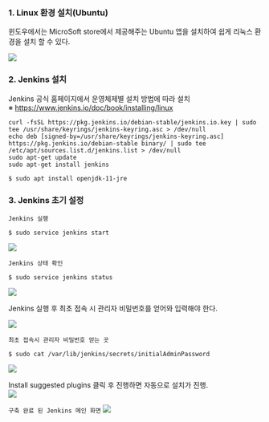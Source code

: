 ### 1. Linux 환경 설치(Ubuntu)
윈도우에서는 MicroSoft store에서 제공해주는 Ubuntu 앱을 설치하여 쉽게 리눅스 환경을 설치 할 수 있다.

<img src = "https://user-images.githubusercontent.com/28687900/159112210-45243a71-9aef-4638-8744-971b0de836f1.png">


### 2. Jenkins 설치
Jenkins 공식 홈페이지에서 운영체제별 설치 방법에 따라 설치  
&#8251; https://www.jenkins.io/doc/book/installing/linux

```
curl -fsSL https://pkg.jenkins.io/debian-stable/jenkins.io.key | sudo tee /usr/share/keyrings/jenkins-keyring.asc > /dev/null
echo deb [signed-by=/usr/share/keyrings/jenkins-keyring.asc] https://pkg.jenkins.io/debian-stable binary/ | sudo tee /etc/apt/sources.list.d/jenkins.list > /dev/null
sudo apt-get update
sudo apt-get install jenkins
```

```
$ sudo apt install openjdk-11-jre
```



### 3. Jenkins 초기 설정

``` Jenkins 실행 ```
```
$ sudo service jenkins start 
```
<img src = "https://user-images.githubusercontent.com/28687900/159113794-46f22a40-ebbd-4a12-bb5c-a4506723c66a.png">


``` Jenkins 상태 확인 ```
```
$ sudo service jenkins status
```
<img src = "https://user-images.githubusercontent.com/28687900/159113827-b8f451cf-0ed3-4fab-b591-37667b96cadc.png">


Jenkins 실행 후 최초 접속 시 관리자 비밀번호를 얻어와 입력해야 한다.

<img src = "https://user-images.githubusercontent.com/28687900/159114308-da571ad2-33ca-4838-b10f-f73dc2b0ac90.png">


``` 최초 접속시 관리자 비밀번호 얻는 곳 ```

```
$ sudo cat /var/lib/jenkins/secrets/initialAdminPassword
```

<img src = "https://user-images.githubusercontent.com/28687900/159113850-041c2a69-a767-4bdb-9de7-c7825a7f97bf.png">

Install suggested plugins 클릭 후 진행하면 자동으로 설치가 진행.  
<img src = "https://user-images.githubusercontent.com/28687900/159114896-4799fe02-0326-4270-b847-72b560182b36.png">

``` 구축 완료 된 Jenkins 메인 화면 ```
<img src = "https://user-images.githubusercontent.com/28687900/159114929-4b32c3ac-99a1-4e12-94a5-9a537346bd53.png">
